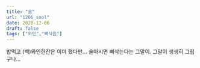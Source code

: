 ```yaml
---
title: "술"
url: "1206_sool"
date: 2020-12-06
draft: false
tags: ["와인","뼈삭음"]
---
```

밥먹고 (백)와인한잔은 이미 했다만... 술마시면 뼈삭는다는 그말이. 그말이 생생히 그립구나...
